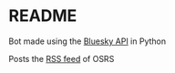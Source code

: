 <!-- -->
<!-- -->

# README

Bot made using the [Bluesky API]() in Python

Posts the [RSS feed](https://secure.runescape.com/m=news/latest_news.rss?oldschool=true) of OSRS
